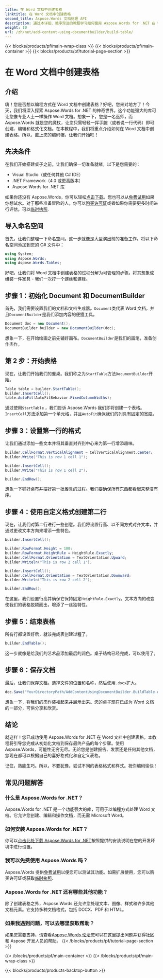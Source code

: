 ```yaml
---
title: 在 Word 文档中创建表格
linktitle: 在 Word 文档中创建表格
second_title: Aspose.Words 文档处理 API
description: 通过本详细、循序渐进的教程学习如何使用 Aspose.Words for .NET 在 Word 文档中创建表格。非常适合初学者和专业人士。
weight: 10
url: /zh/net/add-content-using-documentbuilder/build-table/
---
```


{{< blocks/products/pf/main-wrap-class >}}
{{< blocks/products/pf/main-container >}}
{{< blocks/products/pf/tutorial-page-section >}}

# 在 Word 文档中创建表格

## 介绍

嗨！您是否想以编程方式在 Word 文档中创建表格？好吧，您来对地方了！今天，我们将深入探索 Aspose.Words for .NET 的神奇世界。这个功能强大的库可让您像专业人士一样操作 Word 文档。想象一下，您是一名巫师，而 Aspose.Words 就是您的魔杖，让您只需轻轻一挥手腕（或者说一行代码）即可创建、编辑和格式化文档。在本教程中，我们将重点介绍如何在 Word 文档中创建表格。所以，戴上您的编码帽，让我们开始吧！

## 先决条件

在我们开始搭建桌子之前，让我们确保一切准备就绪。以下是您需要的：

- Visual Studio（或任何其他 C# IDE）
- .NET Framework（4.0 或更高版本）
- Aspose.Words for .NET 库

如果你还没有 Aspose.Words，你可以轻松[点击下载](https://releases.aspose.com/words/net/)。您也可以从[免费试用](https://releases.aspose.com/)如果你想试水。对于那些准备冒险的人，你可以[购买许可证](https://purchase.aspose.com/buy)或者如果你需要更多时间进行评估，可以[临时执照](https://purchase.aspose.com/temporary-license/).

## 导入命名空间

首先，让我们整理一下命名空间。这一步就像是大型演出前的准备工作。将以下命名空间添加到您的 C# 文件中：

```csharp
using System;
using Aspose.Words;
using Aspose.Words.Tables;
```

好吧，让我们将 Word 文档中创建表格的过程分解为可管理的步骤。将其想象成组装一件家具 - 我们一次拧一个螺丝和螺栓。

## 步骤 1：初始化 Document 和 DocumentBuilder

首先，我们需要设置我们的文档和文档生成器。`Document`类代表 Word 文档，并且`DocumentBuilder`是我们添加内容的便捷工具。

```csharp
Document doc = new Document();
DocumentBuilder builder = new DocumentBuilder(doc);
```

想象一下，在开始绘画之前先铺好画布。`DocumentBuilder`是我们的画笔，准备创作杰作。

## 第 2 步：开始表格

现在，让我们开始我们的餐桌。我们称之为`StartTable`方法`DocumentBuilder`开始。

```csharp
Table table = builder.StartTable();
builder.InsertCell();
table.AutoFit(AutoFitBehavior.FixedColumnWidths);
```

通过使用`StartTable` ，我们告诉 Aspose.Words 我们即将创建一个表格。`InsertCell`方法添加第一个单元格，并且`AutoFit`确保我们的列具有固定的宽度。

## 步骤 3：设置第一行的格式

让我们通过添加一些文本并将其垂直对齐到中心来为第一行增添趣味。

```csharp
builder.CellFormat.VerticalAlignment = CellVerticalAlignment.Center;
builder.Write("This is row 1 cell 1");

builder.InsertCell();
builder.Write("This is row 1 cell 2");

builder.EndRow();
```

想象一下铺好桌布并摆好第一批餐具的过程。我们要确保所有东西都看起来整洁有序。

## 步骤 4：使用自定义格式创建第二行

现在，让我们对第二行进行一些创意。我们将设置行高、以不同方式对齐文本，并通过更改文本方向来增添一些特色。

```csharp
builder.InsertCell();

builder.RowFormat.Height = 100;
builder.RowFormat.HeightRule = HeightRule.Exactly;
builder.CellFormat.Orientation = TextOrientation.Upward;
builder.Writeln("This is row 2 cell 1");

builder.InsertCell();
builder.CellFormat.Orientation = TextOrientation.Downward;
builder.Writeln("This is row 2 cell 2");

builder.EndRow();
```

在这里，我们设置行高并确保它保持固定`HeightRule.Exactly`。文本方向的改变使我们的表格脱颖而出，增添了一丝独特性。

## 步骤 5：结束表格

所有行都设置好后，就该完成表创建过程了。

```csharp
builder.EndTable();
```

这一步就像是给我们的艺术品添加最后的润色。桌子结构已经完成，可以使用了。

## 步骤 6：保存文档

最后，让我们保存文档。选择文件的位置和名称，然后使用`.docx`扩大。

```csharp
doc.Save("YourDirectoryPath/AddContentUsingDocumentBuilder.BuildTable.docx");
```

想象一下，将我们的杰作装裱起来并展示出来。您的桌子现在已成为 Word 文档的一部分，可供分享和欣赏。

## 结论

就这样！您已成功使用 Aspose.Words for .NET 在 Word 文档中创建表格。本教程将引导您完成从初始化文档到保存最终产品的每个步骤。使用 Aspose.Words，可能性无穷无尽。无论您是创建报告、发票还是任何其他文档，您现在都可以根据自己的喜好格式化和自定义表格。

记住，熟能生巧。所以，不要犹豫，尝试不同的表格格式和样式。祝你编码愉快！

## 常见问题解答

### 什么是 Aspose.Words for .NET？
Aspose.Words for .NET 是一个功能强大的库，可用于以编程方式处理 Word 文档。它允许您创建、编辑和操作文档，而无需 Microsoft Word。

### 如何安装 Aspose.Words for .NET？
你可以[点击此处下载 Aspose.Words for .NET](https://releases.aspose.com/words/net/)按照提供的安装说明在您的开发环境中进行设置。

### 我可以免费使用 Aspose.Words 吗？
 Aspose.Words 提供[免费试用](https://releases.aspose.com/)以便您可以测试其功能。如需扩展使用，您可以购买许可证或获取[临时执照](https://purchase.aspose.com/temporary-license/).

### Aspose.Words for .NET 还有哪些其他功能？
除了创建表格之外，Aspose.Words 还允许您处理文本、图像、样式和许多其他文档元素。它支持多种文档格式，包括 DOCX、PDF 和 HTML。

### 如果我遇到问题，可以去哪里获取帮助？
如果您需要支持，请查看[Aspose.Words 论坛](https://forum.aspose.com/c/words/8)您可以在这里提出问题并获得社区和 Aspose 开发人员的帮助。
{{< /blocks/products/pf/tutorial-page-section >}}

{{< /blocks/products/pf/main-container >}}
{{< /blocks/products/pf/main-wrap-class >}}

{{< blocks/products/products-backtop-button >}}
